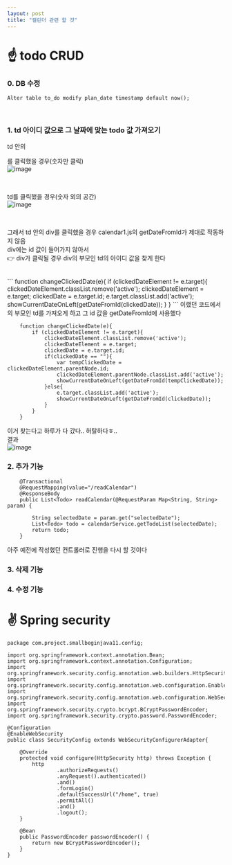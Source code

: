 ```yaml
---
layout: post
title: "캘린더 관련 할 것"
---
```


# ☝ todo CRUD
### 0. DB 수정
`Alter table to_do modify plan_date timestamp default now();`  

<br>

### 1. td 아이디 값으로 그 날짜에 맞는 todo 값 가져오기
td 안의 <div>를 클릭했을 경우(숫자만 클릭)  
![image](https://user-images.githubusercontent.com/86642180/184384236-fe0d17a1-1a19-41ca-bb57-f1c0df877be8.png)  

<br>

td를 클릭했을 경우(숫자 외의 공간)  
![image](https://user-images.githubusercontent.com/86642180/184388352-8644b0f7-c384-4b02-b96f-fd38d62f304b.png)  

<br>
  
그래서 td 안의 div를 클릭했을 경우 calendar1.js의 getDateFromId가 제대로 작동하지 않음  
div에는 id 값이 들어가지 않아서  
👉 div가 클릭될 경우 div의 부모인 td의 아이디 값을 찾게 한다  
  
<br>
```
    function changeClickedDate(e){
        if (clickedDateElement != e.target){
            clickedDateElement.classList.remove('active');
            clickedDateElement = e.target;
            clickedDate = e.target.id;
            e.target.classList.add('active');
            showCurrentDateOnLeft(getDateFromId(clickedDate));
        }
    }
```
이랬던 코드에서 <div>의 부모인 td를 가져오게 하고  
그 id 값을 getDateFromId에 사용했다

```
    function changeClickedDate(e){
        if (clickedDateElement != e.target){
            clickedDateElement.classList.remove('active');
            clickedDateElement = e.target;
            clickedDate = e.target.id;
            if(clickedDate == ""){
                var tempClickedDate = clickedDateElement.parentNode.id;
                clickedDateElement.parentNode.classList.add('active');
                showCurrentDateOnLeft(getDateFromId(tempClickedDate));
            }else{
                e.target.classList.add('active');
                showCurrentDateOnLeft(getDateFromId(clickedDate));
            }
        }
    }
```
이거 찾는다고 하루가 다 갔다.. 허탈하다ㅎ..  
결과  
![image](https://user-images.githubusercontent.com/86642180/184420889-8e519505-2336-4ec2-9e45-949cfa40f6f3.png)  

### 2. 추가 기능
```
    @Transactional
    @RequestMapping(value="/readCalendar")
    @ResponseBody
    public List<Todo> readCalendar(@RequestParam Map<String, String> param) {

        String selectedDate = param.get("selectedDate");
        List<Todo> todo = calendarService.getTodoList(selectedDate);
        return todo;
    }
```
아주 예전에 작성했던 컨트롤러로 진행을 다시 할 것이다  
  
  
### 3. 삭제 기능

### 4. 수정 기능

# ✌ Spring security
```
package com.project.smallbeginjava11.config;

import org.springframework.context.annotation.Bean;
import org.springframework.context.annotation.Configuration;
import org.springframework.security.config.annotation.web.builders.HttpSecurity;
import org.springframework.security.config.annotation.web.configuration.EnableWebSecurity;
import org.springframework.security.config.annotation.web.configuration.WebSecurityConfigurerAdapter;
import org.springframework.security.crypto.bcrypt.BCryptPasswordEncoder;
import org.springframework.security.crypto.password.PasswordEncoder;

@Configuration
@EnableWebSecurity
public class SecurityConfig extends WebSecurityConfigurerAdapter{

    @Override
    protected void configure(HttpSecurity http) throws Exception {
        http
                .authorizeRequests()
                .anyRequest().authenticated()
                .and()
                .formLogin()
                .defaultSuccessUrl("/home", true)
                .permitAll()
                .and()
                .logout();
    }

    @Bean
    public PasswordEncoder passwordEncoder() {
        return new BCryptPasswordEncoder();
    }
}
```
